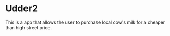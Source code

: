 # Udder2
This is a app that allows the user to purchase local cow's milk for a cheaper than high street price.
